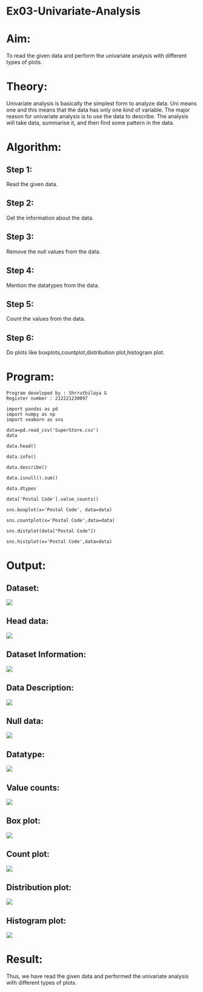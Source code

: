 # Ex03-Univariate-Analysis
# Aim:
To read the given data and perform the univariate analysis with different types of plots.

# Theory:
Univariate analysis is basically the simplest form to analyze data. Uni means one and this means that the data has only one kind of variable. The major reason for univariate analysis is to use the data to describe. The analysis will take data, summarise it, and then find some pattern in the data.

# Algorithm:
## Step 1:
Read the given data.
## Step 2:
Get the information about the data.

## Step 3:
Remove the null values from the data.

## Step 4:
Mention the datatypes from the data.

## Step 5:
Count the values from the data.

## Step 6:
Do plots like boxplots,countplot,distribution plot,histogram plot.

# Program:
```
Program developed by : Shrruthilaya G
Register number : 212221230097

import pandas as pd
import numpy as np
import seaborn as sns

data=pd.read_csv('SuperStore.csv')
data

data.head()

data.info()

data.describe()

data.isnull().sum()

data.dtypes

data['Postal Code'].value_counts()

sns.boxplot(x='Postal Code', data=data)

sns.countplot(x='Postal Code',data=data)

sns.distplot(data["Postal Code"])

sns.histplot(x='Postal Code',data=data)
```
# Output:
## Dataset:
![](dataset.png)

## Head data:
![](head.png)

## Dataset Information:
![](info.png)

## Data Description:
![](describe.png)

## Null data:
![](null.png)

## Datatype:
![](dtypes.png)
## Value counts:
![](valuecounts.png)

## Box plot:
![](boxplot.png)

## Count plot:
![](countplot.png)

## Distribution plot:
![](distplot.png)

## Histogram plot:
![](histplot.png)

# Result:
Thus, we have read the given data and performed the univariate analysis with different types of plots.
